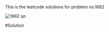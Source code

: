 This is the leetcode solutions for problem no.1662


![1662 qn](https://github.com/bhuvaneshk2002/leetcode-solutions/assets/145894362/2dd0bfb8-0921-4681-9766-20188aeae82e)


#Solution



